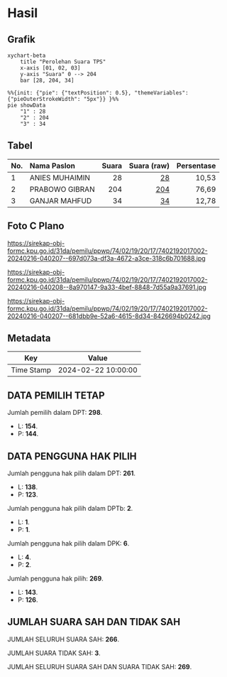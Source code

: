 # Hasil

## Grafik

```mermaid
xychart-beta
    title "Perolehan Suara TPS"
    x-axis [01, 02, 03]
    y-axis "Suara" 0 --> 204
    bar [28, 204, 34]
```

```mermaid
%%{init: {"pie": {"textPosition": 0.5}, "themeVariables": {"pieOuterStrokeWidth": "5px"}} }%%
pie showData
    "1" : 28
    "2" : 204
    "3" : 34
```

## Tabel

| No. | Nama Paslon    | Suara | Suara (raw) | Persentase |
|:--- |:-------------- | -----:| -----------:| ----------:|
| 1   | ANIES MUHAIMIN | 28    | [28][p-1]   | 10,53      |
| 2   | PRABOWO GIBRAN | 204   | [204][p-2]  | 76,69      |
| 3   | GANJAR MAHFUD  | 34    | [34][p-3]   | 12,78      |


[p-1]: https://github.com/gigit-pemilu/pemilu-2024-74-sulawesi-tenggara/blob/main/pilpres/hitung-suara/sub/74-sulawesi-tenggara/sub/02-konawe/sub/19-wonggeduku/sub/2017-bendewuta/sub/002-tps/sub/paslon-1.txt
[p-2]: https://github.com/gigit-pemilu/pemilu-2024-74-sulawesi-tenggara/blob/main/pilpres/hitung-suara/sub/74-sulawesi-tenggara/sub/02-konawe/sub/19-wonggeduku/sub/2017-bendewuta/sub/002-tps/sub/paslon-2.txt
[p-3]: https://github.com/gigit-pemilu/pemilu-2024-74-sulawesi-tenggara/blob/main/pilpres/hitung-suara/sub/74-sulawesi-tenggara/sub/02-konawe/sub/19-wonggeduku/sub/2017-bendewuta/sub/002-tps/sub/paslon-3.txt

## Foto C Plano

https://sirekap-obj-formc.kpu.go.id/31da/pemilu/ppwp/74/02/19/20/17/7402192017002-20240216-040207--697d073a-df3a-4672-a3ce-318c6b701688.jpg

https://sirekap-obj-formc.kpu.go.id/31da/pemilu/ppwp/74/02/19/20/17/7402192017002-20240216-040208--8a970147-9a33-4bef-8848-7d55a9a37691.jpg

https://sirekap-obj-formc.kpu.go.id/31da/pemilu/ppwp/74/02/19/20/17/7402192017002-20240216-040207--681dbb9e-52a6-4615-8d34-8426694b0242.jpg


## Metadata

| Key        | Value               |
| ---------- | ------------------- |
| Time Stamp | 2024-02-22 10:00:00 |


## DATA PEMILIH TETAP

Jumlah pemilih dalam DPT: **298**.
 * L: **154**.
 * P: **144**.

## DATA PENGGUNA HAK PILIH

Jumlah pengguna hak pilih dalam DPT: **261**.
 * L: **138**.
 * P: **123**.

Jumlah pengguna hak pilih dalam DPTb: **2**.
 * L: **1**.
 * P: **1**.

Jumlah pengguna hak pilih dalam DPK: **6**.
 * L: **4**.
 * P: **2**.

Jumlah pengguna hak pilih: **269**.
 * L: **143**.
 * P: **126**.

## JUMLAH SUARA SAH DAN TIDAK SAH

JUMLAH SELURUH SUARA SAH: **266**.

JUMLAH SUARA TIDAK SAH: **3**.

JUMLAH SELURUH SUARA SAH DAN SUARA TIDAK SAH: **269**.


